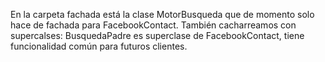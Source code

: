 
En la carpeta fachada está la clase MotorBusqueda que de momento solo hace de fachada para FacebookContact.
También cacharreamos con supercalses: BusquedaPadre es superclase de FacebookContact, tiene funcionalidad común para futuros clientes.
